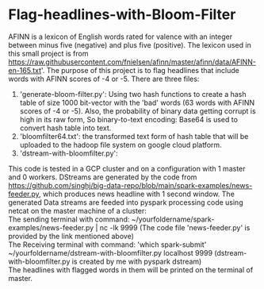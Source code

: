 # Flag-headlines-with-Bloom-Filter
AFINN is a lexicon of English words rated for valence with an integer between minus five (negative) and plus five (positive). The lexicon used in this small project is from https://raw.githubusercontent.com/fnielsen/afinn/master/afinn/data/AFINN-en-165.txt'.
The purpose of this project is to flag headlines that include words with AFINN scores of -4 or -5.
There are three files:
1. 'generate-bloom-filter.py': Using two hash functions to create a hash table of size 1000 bit-vector with the 'bad' words (63 words with AFINN scores of -4 or -5). Also, the probability of binary data getting corrupt is high in its raw form, So binary-to-text encoding: Base64 is used to convert hash table into text.
2. 'bloomfilter64.txt': the transformed text form of hash table that will be uploaded to the hadoop file system on google cloud platform.
3. 'dstream-with-bloomfilter.py':

This code is tested in a GCP cluster and on a configuration with 1 master and 0 workers.
DStreams are generated by the code from https://github.com/singhj/big-data-repo/blob/main/spark-examples/news-feeder.py, which produces news headline with 1 second window. The generated Data streams are feeded into pyspark processing code using netcat on the master machine of a cluster:\
The sending terminal with command: ~/yourfoldername/spark-examples/news-feeder.py | nc -lk 9999 (The code file 'news-feeder.py' is provided by the link mentioned above)\
The Receiving terminal with command: 'which spark-submit' ~/yourfoldername/dstream-with-bloomfilter.py localhost 9999 (dstream-with-bloomfilter.py is created by me with pyspark dstream)\
The headlines with flagged words in them will be printed on the terminal of master.
